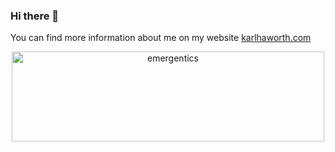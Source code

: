 ### Hi there 👋

You can find more information about me on my website [karlhaworth.com](https://karlhaworth.com)

<p align="center"><img src="https://user-images.githubusercontent.com/58607256/113309702-45f31e80-92bc-11eb-9b18-4bef05daabc3.png" alt="emergentics" width="500px" height="144px"></p>
